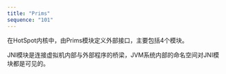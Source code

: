 ```yaml
---
title: "Prims"
sequence: "101"
---
```


在HotSpot内核中，由Prims模块定义外部接口，主要包括4个模块。

JNI模块是连接虚拟机内部与外部程序的桥梁，JVM系统内部的命名空间对JNI模块都是可见的。